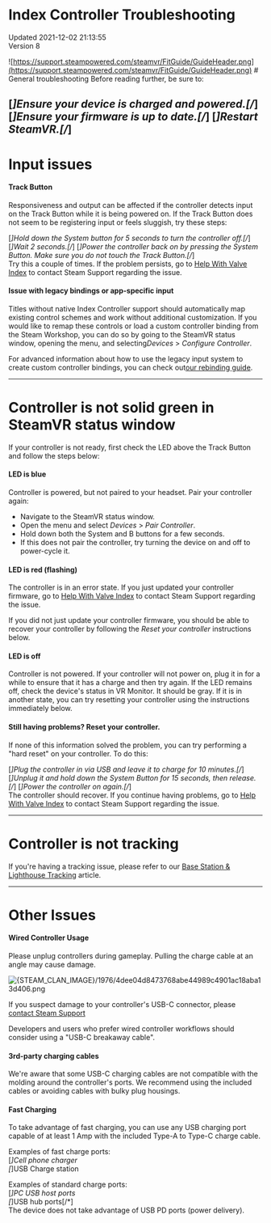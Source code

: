 # Index Controller Troubleshooting
Updated 2021-12-02 21:13:55  
Version 8  

![https://support.steampowered.com/steamvr/FitGuide/GuideHeader.png](https://support.steampowered.com/steamvr/FitGuide/GuideHeader.png) # General troubleshooting
Before reading further, be sure to:  
  
[*]Ensure your device is charged and powered.[/*]  		[*]Ensure your firmware is up to date.[/*]  		[*]Restart SteamVR.[/*] 
---
# Input issues
#### Track Button
Responsiveness and output can be affected if the controller detects input on the Track Button while it is being powered on. If the Track Button does not seem to   		be registering input or feels sluggish, try these steps:  
  
[*]Hold down the System button for 5 seconds to turn the controller off.[/*]  		[*]Wait 2 seconds.[/*]  		[*]Power the controller back on by pressing the System Button. Make sure you do not touch the Track Button.[/*]  
Try this a couple of times. If the problem persists, go to [Help With Valve Index](https://help.steampowered.com/wizard/HelpWithValveIndex) to contact Steam Support regarding the issue.  
  
#### Issue with legacy bindings or app-specific input
Titles without native Index Controller support should automatically map existing control schemes and work without additional customization. If you would like to   		remap these controls or load a custom controller binding from the Steam Workshop, you can do so by going to the SteamVR status window, opening the menu, and selecting*Devices* > *Configure Controller*.  
  
For advanced information about how to use the legacy input system to create custom controller bindings, you can check out[our rebinding guide](https://steamcommunity.com/sharedfiles/filedetails/?id=1545634111).  
  
---
  
  
 # Controller is not solid green in SteamVR status window
If your controller is not ready, first check the LED above the Track Button and follow the steps below:  
  
#### LED is blue
Controller is powered, but not paired to your headset. Pair your controller again:   
* Navigate to the SteamVR status window.
* Open the menu and select *Devices* > *Pair Controller*.
* Hold down both the System and B buttons for a few seconds.
* If this does not pair the controller, try turning the device on and off to power-cycle it.
  
  
#### LED is red (flashing)
The controller is in an error state. If you just updated your controller firmware, go to [Help With Valve Index](https://help.steampowered.com/wizard/HelpWithValveIndex) to contact Steam Support regarding the issue.  
  
If you did not just update your controller firmware, you should be able to recover your controller by following the *Reset your controller* instructions below.  
  
#### LED is off
Controller is not powered. If your controller will not power on, plug it in for a while to ensure that it has a charge and then try again. If the LED remains off, check the device's status in VR Monitor. It should be gray. If it is in another state, you can try resetting your controller using the instructions immediately below.  
  
#### Still having problems? Reset your controller.
If none of this information solved the problem, you can try performing a "hard reset" on your controller. To do this:  
  
[*]Plug the controller in via USB and leave it to charge for 10 minutes.[/*]  		[*]Unplug it and hold down the System Button for 15 seconds, then release.[/*]  		[*]Power the controller on again.[/*]  
The controller should recover. If you continue having problems, go to [Help With Valve Index](https://help.steampowered.com/wizard/HelpWithValveIndex) to contact Steam Support regarding the issue.  
  
---
 # Controller is not tracking
If you're having a tracking issue, please refer to our [Base Station & Lighthouse Tracking](https://help.steampowered.com/en/faqs/view/1AF1-670B-FF5C-3323) article.  
  
---
  
# Other Issues
  
  
#### Wired Controller Usage
  
Please unplug controllers during gameplay. Pulling the charge cable at an angle may cause damage.  
  
![{STEAM_CLAN_IMAGE}/1976/4dee04d8473768abe44989c4901ac18aba13d406.png]({STEAM_CLAN_IMAGE}/1976/4dee04d8473768abe44989c4901ac18aba13d406.png)  
  
If you suspect damage to your controller's USB-C connector, please [contact Steam Support](https://help.steampowered.com/en/wizard/HelpWithGameIssue/?appid=250820&issueid=370&nodeid=44&return_nodeid=48)  
  
Developers and users who prefer wired controller workflows should consider using a "USB-C breakaway cable".  
#### 3rd-party charging cables
We're aware that some USB-C charging cables are not compatible with the molding around the controller's ports. We recommend using the included cables or avoiding cables with bulky plug housings.  
  
#### Fast Charging
To take advantage of fast charging, you can use any USB charging port capable of at least 1 Amp with the included Type-A to Type-C charge cable.  
  
Examples of fast charge ports:  
[*]Cell phone charger  
[*]USB Charge station  
  
Examples of standard charge ports:  
[*]PC USB host ports  
[*]USB hub ports[/*]  
The device does not take advantage of USB PD ports (power delivery).